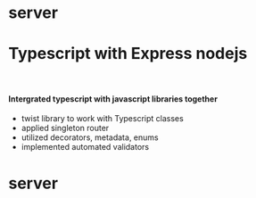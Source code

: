 # server

<h1>Typescript with Express nodejs</h1>
<br>
        <h4>Intergrated typescript with javascript libraries together</h4>
        <ul>
            <li>twist library to work with Typescript classes</li>
            <li>applied singleton router</li>
            <li>utilized decorators, metadata, enums</li>
            <li>implemented automated validators</li>
        </ul>

# server
